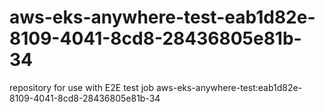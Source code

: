 # aws-eks-anywhere-test-eab1d82e-8109-4041-8cd8-28436805e81b-34
repository for use with E2E test job aws-eks-anywhere-test:eab1d82e-8109-4041-8cd8-28436805e81b-34
